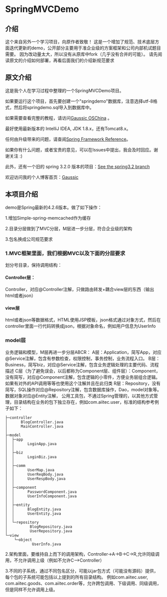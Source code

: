# SpringMVCDemo

## 介绍
这个来自另外一个学习项目，向原作者致敬！
这是一个增加了规范、技术底层方面迭代更新的demo，公开部分主要用于准企业级的方案框架和公司内部机试题目需要。
因为改动量太大，所以没有从原库中fork（几乎没有合并的可能）。
请先阅读原文的介绍如何部署，再看后面我们的介绍新规范要求

## 原文介绍

这是我个人在学习过程中整理的一个SpringMVCDemo项目。

如果要运行这个项目，首先要创建一个"springdemo"数据库，注意选择utf-8格式，然后将springdemo.sql导入到数据库中。

如果需要查看完整的教程，请访问[Gaussic OSChina](http://my.oschina.net/gaussik/blog/385697) 。

最好使用最新版本的 IntelliJ IDEA, JDK 1.8.x，还有Tomcat8.x。

任何由升级带来的问题，请查阅[Spring Framework Reference](http://docs.spring.io/spring/docs/4.3.0.BUILD-SNAPSHOT/spring-framework-reference/htmlsingle/)。

如果你有什么问题，或者宝贵的意见，可以在Issues中提出，我会及时回应。谢谢关注 :)

此外，还有一个旧的 spring 3.2.0 版本的项目：[See the spring3.2 branch](https://github.com/gaussic/SpringMVCDemo/tree/spring3.2)

欢迎访问我的个人博客首页：[Gaussic](http://gaussic.top)

## 本项目介绍
demo是Spring最新的4.2.6版本。做了如下操作：

1.增加Simple-spring-memcached作为缓存

2.目录分层做到了MVC分层，M层进一步分层，符合企业级的架构

3.包名换成公司规范要求

### 1.MVC框架里面，我们根据MVC以及下面的分层要求

划分号目录，保持调用结构：

#### Controller层：

Controller，对应@Controller注解，只做路由转发+耦合view层的东西（输出html或者json）

#### view层
html或者json等数据格式，HTML使用JSP模板，json格式通过对象方式，然后在controller里面一行代码转换成json，根据对象命名，例如用户信息为UserInfo

### model层
业务逻辑和模型，M层再进一步分层ABCR：
A层：Application，简写App，对应@Service注解，包含有参数检查，权限控制，事务控制，业务流程入口。
B层：Business，简写biz，对应@Service注解，包含业务逻辑处理的主要代码、流程描述
C层（为了避免误会，以后都称为Component层、组件层）：Component，没有简写，对应@Component注解，包含逻辑的小零件，方便业务层组合逻辑。如果有对外的API调用等等也使用这个注解并且在此归类
R层：Repository，没有简写，SQL操作对应@Repository注解，包含数据库操作，Dao，model对象等。数据对象对应@Entity注解，
公用工具包，不通过Spring管理的，以其他方式管理，目录结构在业务的包下独立存在，例如com.aiitec.user，标准的结构参考例子如下：
```
├─controller
│      BlogController.java
│      MainController.java
│
├─model
│  ├─app
│  │      LoginApp.java
│  │
│  ├─biz
│  │      LoginBiz.java
│  │
│  ├─comm
│  │      UserMap.java
│  │      UserReqBody.java
│  │      UserRespBody.java
│  │
│  ├─component
│  │      PasswordComponent.java
│  │      UserInfoComponent.java
│  │
│  ├─entity
│  │      BlogEntity.java
│  │      UserEntity.java
│  │
│  └─repository
│          BlogRepository.java
│          UserRepository.java
└─view
    └─object
            UserInfo.java
```
2.架构里面，要维持自上而下的调用架构，Controller->A->B->C->R,允许同级调用，不允许调用上级（例如不允许C-->Controller）

3.不同的子系统，通过不同包名区分，可能以jar包方式（可能没有源码）提供，每个包的子系统可能包括以上提到的所有目录结构。
例如com.aiitec.user, com.aiitec.goods、com.aiitec.order等，允许跨包调用、下级调用、同级调用，但是同样不允许调用上级。

